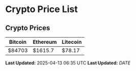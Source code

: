 # Crypto Price List

## Crypto Prices
| Bitcoin | Ethereum | Litecoin |
| ------- | -------- | -------- |
| $84703 | $1615.7 | $78.17 |
**Last Updated:** 2025-04-13 06:35 UTC
**Last Updated:** $DATE$
